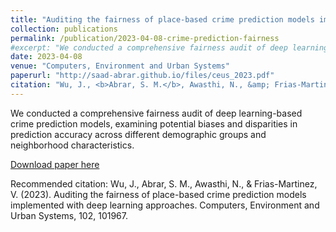 ```yaml
---
title: "Auditing the fairness of place-based crime prediction models implemented with deep learning approaches"
collection: publications
permalink: /publication/2023-04-08-crime-prediction-fairness
#excerpt: "We conducted a comprehensive fairness audit of deep learning-based crime prediction models, examining potential biases and disparities in prediction accuracy across different demographic groups and neighborhood characteristics."
date: 2023-04-08
venue: "Computers, Environment and Urban Systems"
paperurl: "http://saad-abrar.github.io/files/ceus_2023.pdf"
citation: "Wu, J., <b>Abrar, S. M.</b>, Awasthi, N., &amp; Frias-Martinez, V. (2023). Auditing the fairness of place-based crime prediction models implemented with deep learning approaches. Computers, Environment and Urban Systems, 102, 101967."
---
```


We conducted a comprehensive fairness audit of deep learning-based crime prediction models, examining potential biases and disparities in prediction accuracy across different demographic groups and neighborhood characteristics.

[Download paper here](http://saad-abrar.github.io/files/ceus_2023.pdf)

Recommended citation: Wu, J., Abrar, S. M., Awasthi, N., & Frias-Martinez, V. (2023). Auditing the fairness of place-based crime prediction models implemented with deep learning approaches. Computers, Environment and Urban Systems, 102, 101967.
